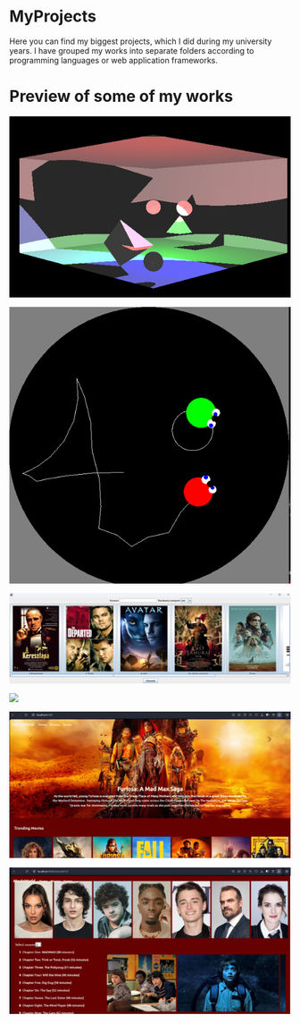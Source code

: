 # MyProjects

Here you can find my biggest projects, which I did during my university years. 
I have grouped my works into separate folders according to programming languages or web application frameworks.

# Preview of some of my works

![](C++/Lehallgatastervezo/lehallgatastervezo.png)

![](C++/UFO%20hami/ufohami.png)

![](Java/MovieStore/image.png)

![](C#/MovieWebSocketService/actorsview.png)

![](Angular/MovieWorld/movieworld_home.png)

![](Angular/MovieWorld/movieworld_seriesepisodes.png)
